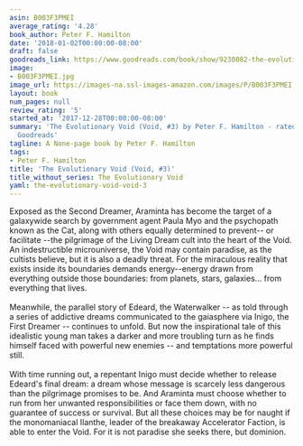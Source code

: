 ```yaml
---
asin: B003F3PMEI
average_rating: '4.28'
book_author: Peter F. Hamilton
date: '2018-01-02T00:00:00-08:00'
draft: false
goodreads_link: https://www.goodreads.com/book/show/9230082-the-evolutionary-void
image:
- B003F3PMEI.jpg
image_url: https://images-na.ssl-images-amazon.com/images/P/B003F3PMEI.01._SCLZZZZZZZ.jpg
layout: book
num_pages: null
review_rating: '5'
started_at: '2017-12-28T00:00:00-08:00'
summary: 'The Evolutionary Void (Void, #3) by Peter F. Hamilton - rated 4.28/5 on
  Goodreads'
tagline: A None-page book by Peter F. Hamilton
tags:
- Peter F. Hamilton
title: 'The Evolutionary Void (Void, #3)'
title_without_series: The Evolutionary Void
yaml: the-evolutionary-void-void-3
---
```


Exposed as the Second Dreamer, Araminta has become the target of a galaxywide search by government agent Paula Myo and the psychopath known as the Cat, along with others equally determined to prevent-- or facilitate --the pilgrimage of the Living Dream cult into the heart of the Void. An indestructible microuniverse, the Void may contain paradise, as the cultists believe, but it is also a deadly threat. For the miraculous reality that exists inside its boundaries demands energy--energy drawn from everything outside those boundaries: from planets, stars, galaxies... from everything that lives. <br /><br />Meanwhile, the parallel story of Edeard, the Waterwalker -- as told through a series of addictive dreams communicated to the gaiasphere via Inigo, the First Dreamer -- continues to unfold. But now the inspirational tale of this idealistic young man takes a darker and more troubling turn as he finds himself faced with powerful new enemies -- and temptations more powerful still. <br /><br />With time running out, a repentant Inigo must decide whether to release Edeard's final dream: a dream whose message is scarcely less dangerous than the pilgrimage promises to be. And Araminta must choose whether to run from her unwanted responsibilities or face them down, with no guarantee of success or survival. But all these choices may be for naught if the monomaniacal Ilanthe, leader of the breakaway Accelerator Faction, is able to enter the Void. For it is not paradise she seeks there, but dominion.<br />
